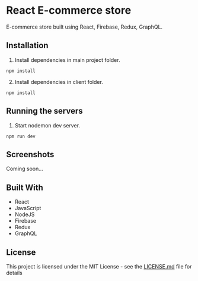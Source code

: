 # React E-commerce store

E-commerce store built using React, Firebase, Redux, GraphQL.

## Installation

1. Install dependencies in main project folder.

```
npm install
```

2. Install dependencies in client folder.

```
npm install
```

## Running the servers

1. Start nodemon dev server.

```
npm run dev
```

## Screenshots

Coming soon...

## Built With

- React
- JavaScript
- NodeJS
- Firebase
- Redux
- GraphQL

## License

This project is licensed under the MIT License - see the [LICENSE.md](LICENSE.md) file for details
